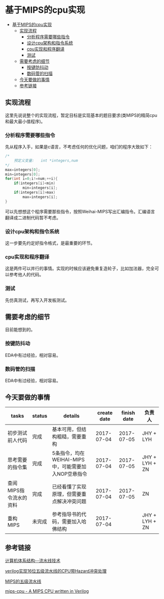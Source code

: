 # 基于MIPS的cpu实现
<!-- TOC -->

- [基于MIPS的cpu实现](#基于mips的cpu实现)
    - [实现流程](#实现流程)
        - [分析程序需要哪些指令](#分析程序需要哪些指令)
        - [设计cpu架构和指令系统](#设计cpu架构和指令系统)
        - [cpu实现和程序翻译](#cpu实现和程序翻译)
        - [测试](#测试)
    - [需要考虑的细节](#需要考虑的细节)
        - [按键防抖动](#按键防抖动)
        - [数码管的扫描](#数码管的扫描)
    - [今天要做的事情](#今天要做的事情)
    - [参考链接](#参考链接)

<!-- /TOC -->

## 实现流程

这里先说说整个的实现流程，暂定目标是实现基本的题目要求(类MIPS的精简cpu和最大最小值程序)。

### 分析程序需要哪些指令
先从程序入手，如果是c语言，不考虑任何的优化问题，咱们的程序大致如下：
```c
/*
    预定义变量:   int *integers,num
*/
max=integers[0];
min=integers[0];
for(int i=0;i!=num;++i){
    if(integers[i]<min)
        min=integers[i];
    if(integers[i]>max)
        max=integers[i];
}
```
可以先想想这个程序需要那些指令，按照Weihai-MIPS写出汇编指令。汇编语言翻译成二进制代码暂不考虑。

### 设计cpu架构和指令系统
这一步要先约定好指令格式，是最重要的环节。

### cpu实现和程序翻译
这是两件可以并行的事情。实现的时候应该避免重复造轮子，比如加法器，完全可以参考他人的代码。

### 测试
先仿真测试，再写入开发板测试。

## 需要考虑的细节
目前能想到的。
### 按键防抖动
EDA中有过经验，相对容易。

### 数码管的扫描    
EDA中有过经验，相对容易。

## 今天要做的事情

|tasks|status|details|create date|finish date|负责人|
|-|-|-|-|-|-|
|初步测试前人代码|完成|基本可用，但结构粗糙，需要重构|2017-07-04|2017-07-05|JHY + LYH|
|思考需要的指令集|完成|5条指令，均在WEIHAI-MIPS中，可能需要加入NOP空悬指令|2017-07-04|2017-07-05|JHY + LYH + ZN|
|查阅MIPS指令流水的资料|完成|已经看懂了实现原理，但需要重点解决冲突问题|2017-07-04|2017-07-05|ZN|
|重构MIPS|未完成|参考指导书的代码，需要加入哈佛结构|2017-07-04||JHY + LYH + ZN|


## 参考链接

[计算机体系结构--流水线技术](http://www.cnblogs.com/CorePower/p/CorePower.html)

[verilog实现16位五级流水线的CPU带Hazard冲突处理](http://www.cnblogs.com/wsine/p/4661147.html)

[MIPS的五级流水线](http://imgtec.eefocus.com/article/10-07/1968501278904262.html)

[mips-cpu - A MIPS CPU written in Verilog](https://github.com/jmahler/mips-cpu)